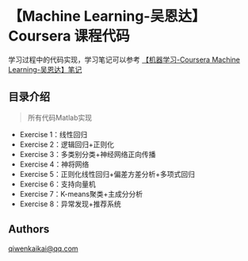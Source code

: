 # 【Machine Learning-吴恩达】Coursera 课程代码
学习过程中的代码实现，学习笔记可以参考 [【机器学习-Coursera Machine Learning-吴恩达】笔记](https://blog.csdn.net/KevinBetterQ/column/info/20117)
 
 ## 目录介绍
 > 所有代码Matlab实现
  * Exercise 1：线性回归  
  * Exercise 2：逻辑回归+正则化  
  * Exercise 3：多类别分类+神经网络正向传播  
  * Exercise 4：神将网络  
  * Exercise 5：正则化线性回归+偏差方差分析+多项式回归  
  * Exercise 6：支持向量机  
  * Exercise 7：K-means聚类+主成分分析  
  * Exercise 8：异常发现+推荐系统
  
## Authors
qiwenkaikai@qq.com
